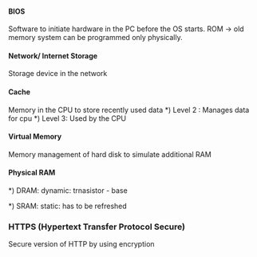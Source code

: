    #### BIOS
   Software to initiate hardware in the PC before the OS starts. ROM -> old memory system can be programmed only physically.
   
   #### Network/ Internet Storage
   Storage device in the network
   
   #### Cache
   Memory in the CPU to store recently used data
      *) Level 2 : Manages data for cpu
      *) Level 3: Used by the CPU
   
   #### Virtual Memory
   Memory management of hard disk to simulate additional RAM
   
   #### Physical RAM
   *) DRAM: dynamic: trnasistor - base
   
   *) SRAM: static: has to be refreshed
   
 ### HTTPS (Hypertext Transfer Protocol Secure)
  Secure version of HTTP by using encryption

